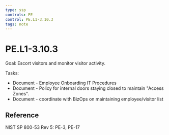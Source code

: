 ```yaml
---
type: ssp
controls: PE
control: PE.L1-3.10.3
tags: note
---
```


# PE.L1-3.10.3

Goal: Escort visitors and monitor visitor activity.

Tasks:

- Document - Employee Onboarding IT Procedures
- Document - Policy for internal doors staying closed to maintain "Access Zones".
- Document - coordinate with BizOps on maintaining employee/visitor list

## Reference

NIST SP 800-53 Rev 5: PE-3, PE-17